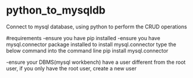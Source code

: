 # python_to_mysqldb
Connect to mysql database, using python to perform the CRUD operations


#requirements
-ensure you have pip installed
-ensure you have mysql.connector package installed
  to install mysql.connector
  type the below command into the command line
    pip install mysql.connector
    
-ensure your DBMS(mysql workbench) have a user different from the root user, if you only have the root user, create a new user
